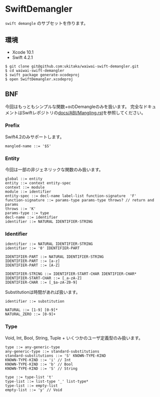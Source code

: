 # SwiftDemangler

`swift demangle` のサブセットを作ります。

## 環境

+ Xcode 10.1
+ Swift 4.2.1

```
$ git clone git@github.com:ukitaka/waiwai-swift-demangler.git
$ cd waiwai-swift-demangler
$ swift package generate-xcodeproj
$ open SwiftDemangler.xcodeproj
```

## BNF

今回はもっともシンプルな関数+αのDemangleのみを扱います。
完全なドキュメントはSwiftレポジトリの[docs/ABI/Mangling.rst](https://github.com/apple/swift/blob/master/docs/ABI/Mangling.rst)を参照してください。

### Prefix

Swift4.2のみサポートします。

```
mangled-name ::= '$S'
```

### Entity

今回は一部の非ジェネリックな関数のみ扱います。

```
global ::= entity
entity ::= context entity-spec
context ::= module
module ::= identifier
entity-spec ::= decl-name label-list function-signature  'F'
function-signature ::= params-type params-type throws? // return and params
throws ::= 'K' 
params-type ::= type
decl-name ::= identifier
identifier ::= NATURAL IDENTIFIER-STRING
```

### Identifier

```
identifier ::= NATURAL IDENTIFIER-STRING
identifier ::= '0' IDENTIFIER-PART

IDENTIFIER-PART ::= NATURAL IDENTIFIER-STRING
IDENTIFIER-PART ::= [a-z]
IDENTIFIER-PART ::= [A-Z]

IDENTIFIER-STRING ::= IDENTIFIER-START-CHAR IDENTIFIER-CHAR*
IDENTIFIER-START-CHAR ::= [_a-zA-Z]
IDENTIFIER-CHAR ::= [_$a-zA-Z0-9]
```

Substitutionは時間があれば扱います。

```
identifier ::= substitution
```

```
NATURAL ::= [1-9] [0-9]*
NATURAL_ZERO ::= [0-9]+
```

### Type

Void, Int, Bool, String, Tuple + いくつかのユーザ定義型のみ扱います。

```
type ::= any-generic-type
any-generic-type ::= standard-substitutions
standard-substitutions ::= 'S' KNOWN-TYPE-KIND
KNOWN-TYPE-KIND ::= 'i' // Int
KNOWN-TYPE-KIND ::= 'b' // Bool
KNOWN-TYPE-KIND ::= 'S' // String

type ::= type-list 't' 
type-list ::= list-type '_' list-type*
type-list ::= empty-list
empty-list ::= 'y' // Void
```

